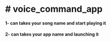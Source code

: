 <h1> # voice_command_app

<h4> 1- can takes your song name and start playing it
<h4> 2- can takes your app name and launching it
